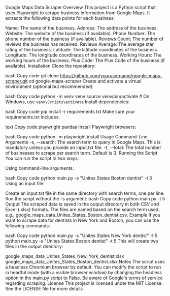 Google Maps Data Scraper
Overview
This project is a Python script that uses Playwright to scrape business information from Google Maps. It extracts the following data points for each business:

Name: The name of the business.
Address: The address of the business.
Website: The website of the business (if available).
Phone Number: The phone number of the business (if available).
Reviews Count: The number of reviews the business has received.
Reviews Average: The average star rating of the business.
Latitude: The latitude coordinates of the business.
Longitude: The longitude coordinates of the business.
Working Hours: The working hours of the business.
Plus Code: The Plus Code of the business (if available).
Installation
Clone the repository:

bash
Copy code
git clone https://github.com/yourusername/google-maps-scraper.git
cd google-maps-scraper
Create and activate a virtual environment (optional but recommended):

bash
Copy code
python -m venv venv
source venv/bin/activate  # On Windows, use `venv\Scripts\activate`
Install dependencies:

bash
Copy code
pip install -r requirements.txt
Make sure your requirements.txt includes:

text
Copy code
playwright
pandas
Install Playwright browsers:

bash
Copy code
python -m playwright install
Usage
Command-Line Arguments
-s, --search: The search term to query in Google Maps. This is mandatory unless you provide an input.txt file.
-t, --total: The total number of businesses to scrape per search term. Default is 3.
Running the Script
You can run the script in two ways:

Using command-line arguments:

bash
Copy code
python main.py -s "Unites States Boston dentist" -t 3
Using an input file:

Create an input.txt file in the same directory with search terms, one per line.
Run the script without the -s argument:
bash
Copy code
python main.py -t 5
Output
The scraped data is saved in the output directory in both CSV and Excel (.xlsx) formats. The files are named based on the search term used, e.g., google_maps_data_Unites_States_Boston_dentist.csv.
Example
If you want to scrape data for dentists in New York and Boston, you can use the following commands:

bash
Copy code
python main.py -s "Unites States New York dentist" -t 5
python main.py -s "Unites States Boston dentist" -t 5
This will create two files in the output directory:

google_maps_data_Unites_States_New_York_dentist.xlsx
google_maps_data_Unites_States_Boston_dentist.xlsx
Notes
The script uses a headless Chromium browser by default. You can modify the script to run in headful mode (with a visible browser window) by changing the headless option in the main.py script to False.
Be aware of Google's terms of service regarding scraping.
License
This project is licensed under the MIT License. See the LICENSE file for more details
